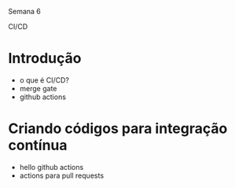 Semana 6

CI/CD

# Introdução
- o que é CI/CD?
- merge gate
- github actions

# Criando códigos para integração contínua
- hello github actions
- actions para pull requests